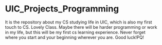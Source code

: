 # UIC_Projects_Programming
It is the repository about my CS studying life in UIC, which is also my first touch to CS. Lovely Class.
Maybe there will be harder programming or work in my life, but this will be my first cs learning experience.
Never forget where you start and your beginning wherever you are.
Good luck!PQ!
